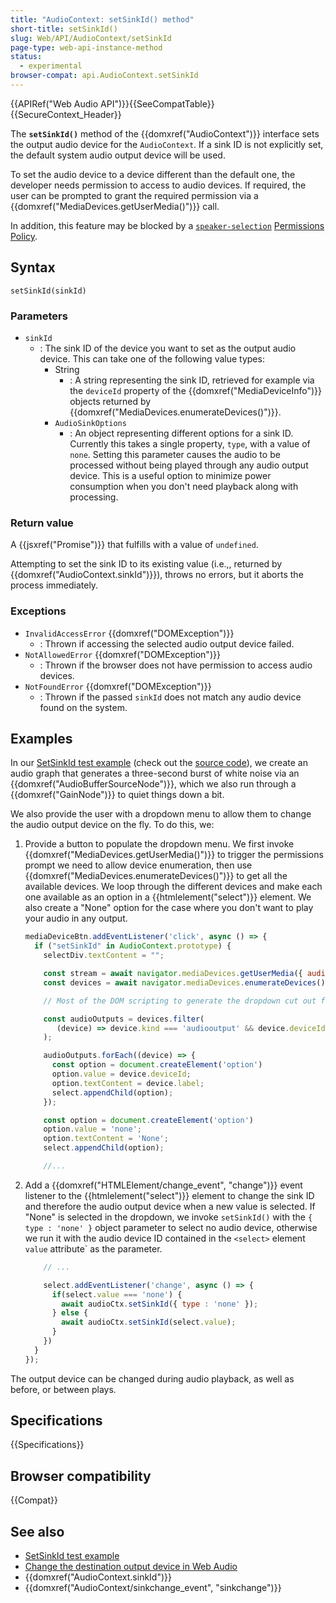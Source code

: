```yaml
---
title: "AudioContext: setSinkId() method"
short-title: setSinkId()
slug: Web/API/AudioContext/setSinkId
page-type: web-api-instance-method
status:
  - experimental
browser-compat: api.AudioContext.setSinkId
---
```


{{APIRef("Web Audio API")}}{{SeeCompatTable}}{{SecureContext_Header}}

The **`setSinkId()`** method of the {{domxref("AudioContext")}} interface sets the output audio device for the `AudioContext`. If a sink ID is not explicitly set, the default system audio output device will be used.

To set the audio device to a device different than the default one, the developer needs permission to access to audio devices. If required, the user can be prompted to grant the required permission via a {{domxref("MediaDevices.getUserMedia()")}} call.

In addition, this feature may be blocked by a [`speaker-selection`](/en-US/docs/Web/HTTP/Reference/Headers/Permissions-Policy/speaker-selection) [Permissions Policy](/en-US/docs/Web/HTTP/Guides/Permissions_Policy).

## Syntax

```js-nolint
setSinkId(sinkId)
```

### Parameters

- `sinkId`
  - : The sink ID of the device you want to set as the output audio device. This can take one of the following value types:
    - String
      - : A string representing the sink ID, retrieved for example via the `deviceId` property of the {{domxref("MediaDeviceInfo")}} objects returned by {{domxref("MediaDevices.enumerateDevices()")}}.
    - `AudioSinkOptions`
      - : An object representing different options for a sink ID. Currently this takes a single property, `type`, with a value of `none`. Setting this parameter causes the audio to be processed without being played through any audio output device. This is a useful option to minimize power consumption when you don't need playback along with processing.

### Return value

A {{jsxref("Promise")}} that fulfills with a value of `undefined`.

Attempting to set the sink ID to its existing value (i.e.,, returned by {{domxref("AudioContext.sinkId")}}), throws no errors, but it aborts the process immediately.

### Exceptions

- `InvalidAccessError` {{domxref("DOMException")}}
  - : Thrown if accessing the selected audio output device failed.
- `NotAllowedError` {{domxref("DOMException")}}
  - : Thrown if the browser does not have permission to access audio devices.
- `NotFoundError` {{domxref("DOMException")}}
  - : Thrown if the passed `sinkId` does not match any audio device found on the system.

## Examples

In our [SetSinkId test example](https://set-sink-id.glitch.me/) (check out the [source code](https://glitch.com/edit/#!/set-sink-id)), we create an audio graph that generates a three-second burst of white noise via an {{domxref("AudioBufferSourceNode")}}, which we also run through a {{domxref("GainNode")}} to quiet things down a bit.

We also provide the user with a dropdown menu to allow them to change the audio output device on the fly. To do this, we:

1. Provide a button to populate the dropdown menu. We first invoke {{domxref("MediaDevices.getUserMedia()")}} to trigger the permissions prompt we need to allow device enumeration, then use {{domxref("MediaDevices.enumerateDevices()")}} to get all the available devices. We loop through the different devices and make each one available as an option in a {{htmlelement("select")}} element. We also create a "None" option for the case where you don't want to play your audio in any output.

   ```js
   mediaDeviceBtn.addEventListener('click', async () => {
     if ("setSinkId" in AudioContext.prototype) {
       selectDiv.textContent = "";

       const stream = await navigator.mediaDevices.getUserMedia({ audio: true });
       const devices = await navigator.mediaDevices.enumerateDevices();

       // Most of the DOM scripting to generate the dropdown cut out for brevity

       const audioOutputs = devices.filter(
          (device) => device.kind === 'audiooutput' && device.deviceId !== 'default'
       );

       audioOutputs.forEach((device) => {
         const option = document.createElement('option')
         option.value = device.deviceId;
         option.textContent = device.label;
         select.appendChild(option);
       });

       const option = document.createElement('option')
       option.value = 'none';
       option.textContent = 'None';
       select.appendChild(option);

       //...
   ```

2. Add a {{domxref("HTMLElement/change_event", "change")}} event listener to the {{htmlelement("select")}} element to change the sink ID and therefore the audio output device when a new value is selected. If "None" is selected in the dropdown, we invoke `setSinkId()` with the `{ type : 'none' }` object parameter to select no audio device, otherwise we run it with the audio device ID contained in the `<select>` element `value` attribute` as the parameter.

   ```js
       // ...

       select.addEventListener('change', async () => {
         if(select.value === 'none') {
           await audioCtx.setSinkId({ type : 'none' });
         } else {
           await audioCtx.setSinkId(select.value);
         }
       })
     }
   });
   ```

The output device can be changed during audio playback, as well as before, or between plays.

## Specifications

{{Specifications}}

## Browser compatibility

{{Compat}}

## See also

- [SetSinkId test example](https://set-sink-id.glitch.me/)
- [Change the destination output device in Web Audio](https://developer.chrome.com/blog/audiocontext-setsinkid/)
- {{domxref("AudioContext.sinkId")}}
- {{domxref("AudioContext/sinkchange_event", "sinkchange")}}
